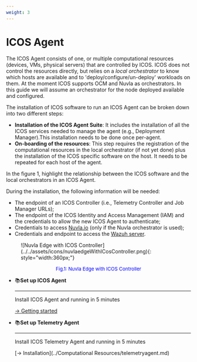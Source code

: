 ```yaml
---
weight: 3
---
```


# ICOS Agent

The ICOS Agent consists of one, or multiple computational resources (devices, VMs, physical servers) 
that are controlled by ICOS. 
ICOS does not control the resources directly, but relies on a *local orchestrator* to know 
which hosts are available and to 'deploy/configure/un-deploy' workloads on them. 
At the moment ICOS supports OCM and Nuvla as orchestrators. 
In this guide we will assume an orchestrator for the node deployed available and configured. 
 
The installation of ICOS software to run an ICOS Agent can be broken down into two different steps:

- **Installation of the ICOS Agent Suite**: It includes the installation of all the ICOS services 
needed to manage the agent (e.g., Deployment Manager).This installation needs to be done once per-agent.
- **On-boarding of the resources**: This step requires the registration of the 
computational resources in the local orchestrator (if not yet done) plus the installation 
of the ICOS specific software on the host. It needs to be repeated for each host of the agent.

In the figure 1, highlight the relationship between the ICOS software and the local orchestrators 
in an ICOS Agent.

During the installation, the following information will be needed:

- The endpoint of an ICOS Controller (i.e., Telemetry Controller and Job Manager URLs);
- The endpoint of the ICOS Identity and Access Management (IAM) and the credentials to allow the 
  new ICOS Agent to authenticate;
- Credentials to access [Nuvla.io](https://nuvla.io/ui/) (only if the Nuvla orchestrator is used);
- Credentials and endpoint to access the [Wazuh server](https://wazuh.com/install/).

<figure markdown="1">
![Nuvla Edge with ICOS Controller](../../assets/icons/nuvlaedgeWithICosController.png){: style="width:360px;"}
</figure>
<p style="text-align: center;font-size:13px;color:blue;">Fig.1: Nuvla Edge with ICOS Controller</p>

<div class="grid cards" markdown>

-   :books:__Set up ICOS Agent__

    ---

    Install ICOS Agent and running in 5 minutes

    [&rarr; Getting started](installation.md)

-   :books:__Set up Telemetry Agent__

    ---

    Install ICOS Telemetry Agent and running in 5 minutes

    [&rarr; Installation](../Computational Resources/telemetryagent.md)

    
</div>

